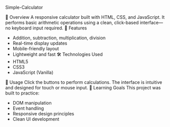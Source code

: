 Simple-Calculator

📌 Overview
A responsive calculator built with HTML, CSS, and JavaScript. It performs basic arithmetic operations using a clean, click-based interface—no keyboard input required.
🚀 Features
- Addition, subtraction, multiplication, division
- Real-time display updates
- Mobile-friendly layout
- Lightweight and fast
🛠️ Technologies Used
- HTML5
- CSS3
- JavaScript (Vanilla)

📄 Usage
Click the buttons to perform calculations. The interface is intuitive and designed for touch or mouse input.
🧠 Learning Goals
This project was built to practice:
- DOM manipulation
- Event handling
- Responsive design principles
- Clean UI development
